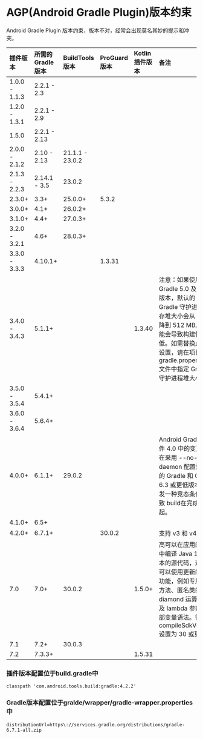 AGP(Android Gradle Plugin)版本约束
==========

Android Gradle Plugin 版本约束，版本不对，经常会出现莫名其妙的提示和冲突。

|插件版本|所需的Gradle版本|BuildTools版本|ProGuard版本|Kotlin插件版本|备注|
|:--|:--|:--|:--|:--|:--|
|1.0.0 - 1.1.3|2.2.1 - 2.3|||||
|1.2.0 - 1.3.1|2.2.1 - 2.9|||||
|1.5.0|2.2.1 - 2.13|||||
|2.0.0 - 2.1.2|2.10 - 2.13|21.1.1 - 23.0.2||||
|2.1.3 - 2.2.3|2.14.1 - 3.5|23.0.2||||
|2.3.0+|3.3+|25.0.0+|5.3.2|||
|3.0.0+|4.1+|26.0.2+||||
|3.1.0+|4.4+|27.0.3+||||
|3.2.0 - 3.2.1|4.6+|28.0.3+||||
|3.3.0 - 3.3.3|4.10.1+||1.3.31|||
|3.4.0 - 3.4.3|5.1.1+|||1.3.40|注意：如果使用的是 Gradle 5.0 及更高版本，默认的 Gradle 守护进程内存堆大小会从 1 GB 降到 512 MB。这可能会导致构建性能降低。如需替换此默认设置，请在项目的 gradle.properties 文件中指定 Gradle 守护进程堆大小。|
|3.5.0 - 3.5.4|5.4.1+|||||
|3.6.0 - 3.6.4|5.6.4+|||||
|4.0.0+|6.1.1+|29.0.2|||Android Gradle 插件 4.0 中的变更会在采用 --no-daemon 配置运行的 Gradle 和 Gradle 6.3 或更低版本中触发一种竞态条件，导致 build在完成后挂起。|
|4.1.0+|6.5+|||||
|4.2.0+|6.7.1+||30.0.2||支持 v3 和 v4 签名|
|7.0|7.0+|30.0.2||1.5.0+|高可以在应用的项目中编译 Java 11 版本的源代码，这让您可以使用更新的语言功能，例如专用接口方法、匿名类的 diamond 运算符以及 lambda 参数的局部变量语法。需compileSdkVersion 设置为 30 或更高|
|7.1|7.2+|30.0.3||||
|7.2|7.3.3+|||1.5.31||


### 插件版本配置位于build.gradle中

```
classpath 'com.android.tools.build:gradle:4.2.2'
```

### Gradle版本配置位于gralde/wrapper/gradle-wrapper.properties中

```
distributionUrl=https\://services.gradle.org/distributions/gradle-6.7.1-all.zip
```
